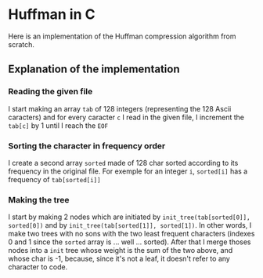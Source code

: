 # Huffman in C

Here is an implementation of the Huffman compression algorithm from scratch.

## Explanation of the implementation 

### Reading the given file

I start making an array `tab` of 128 integers (representing the 128 Ascii caracters) and for every caracter `c` I read in the given file, I increment the `tab[c]` by 1 until I reach the `EOF` 

### Sorting the character in frequency order

I create a second array `sorted` made of 128 char sorted according to its frequency in the original file. For exemple for an integer `i`, `sorted[i]` has a frequency of `tab[sorted[i]]`

### Making the tree

I start by making 2 nodes which are initiated by `init_tree(tab[sorted[0]], sorted[0])` and by `init_tree(tab[sorted[1]], sorted[1])`. In other words, I make two trees with no sons with the two least frequent characters (indexes 0 and 1 since the `sorted` array is ... well ... sorted). After that I merge thoses nodes into a `init` tree whose weight is the sum of the two above, and whose char is -1, because, since it's not a leaf, it doesn't refer to any character to code.
